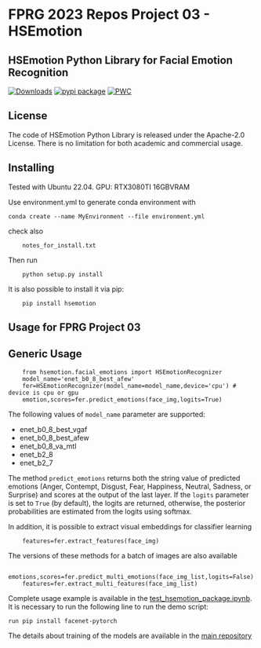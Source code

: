 # FPRG 2023 Repos Project 03 - HSEmotion

## HSEmotion Python Library for Facial Emotion Recognition
[![Downloads](https://static.pepy.tech/personalized-badge/hsemotion?period=total&units=international_system&left_color=grey&right_color=blue&left_text=pip%20installs)](https://pepy.tech/project/hsemotion)
[![pypi package](https://img.shields.io/badge/version-v0.2.0-blue)](https://pypi.org/project/hsemotion)
[![PWC](https://img.shields.io/endpoint.svg?url=https://paperswithcode.com/badge/classifying-emotions-and-engagement-in-online/facial-expression-recognition-on-affectnet)](https://paperswithcode.com/sota/facial-expression-recognition-on-affectnet?p=classifying-emotions-and-engagement-in-online)

## License

The code of HSEmotion Python Library is released under the Apache-2.0 License. There is no limitation for both academic and commercial usage.

## Installing

Tested with Ubuntu 22.04. GPU: RTX3080TI 16GBVRAM

Use environment.yml to generate conda environment with

```
conda create --name MyEnvironment --file environment.yml
```

check also 

```
    notes_for_install.txt
```
Then run

```
    python setup.py install
```

It is also possible to install it via pip:
```
    pip install hsemotion
```

## Usage for FPRG Project 03


## Generic Usage

```
    from hsemotion.facial_emotions import HSEmotionRecognizer
    model_name='enet_b0_8_best_afew'
    fer=HSEmotionRecognizer(model_name=model_name,device='cpu') # device is cpu or gpu
    emotion,scores=fer.predict_emotions(face_img,logits=True)
```

The following values of `model_name` parameter are supported:
- enet_b0_8_best_vgaf
- enet_b0_8_best_afew
- enet_b0_8_va_mtl
- enet_b2_8
- enet_b2_7

The method `predict_emotions` returns both the string value of predicted emotions (Anger, Contempt, Disgust, Fear, Happiness, Neutral, Sadness, or Surprise) and scores at the output of the last layer. 
If the `logits` parameter is set to `True` (by default), the logits are returned, otherwise, the posterior probabilities are estimated from the logits using softmax.

In addition, it is possible to extract visual embeddings for classifier learning
```
    features=fer.extract_features(face_img)
```

The versions of these methods for a batch of images are also available
```
    emotions,scores=fer.predict_multi_emotions(face_img_list,logits=False)
    features=fer.extract_multi_features(face_img_list)
```

Complete usage example is available in the [test_hsemotion_package.ipynb](demo/test_hsemotion_package.ipynb). It is necessary to run the following line to run the demo script:
```
run pip install facenet-pytorch
```

The details about training of the models are available in the [main repository](https://github.com/HSE-asavchenko/face-emotion-recognition)
